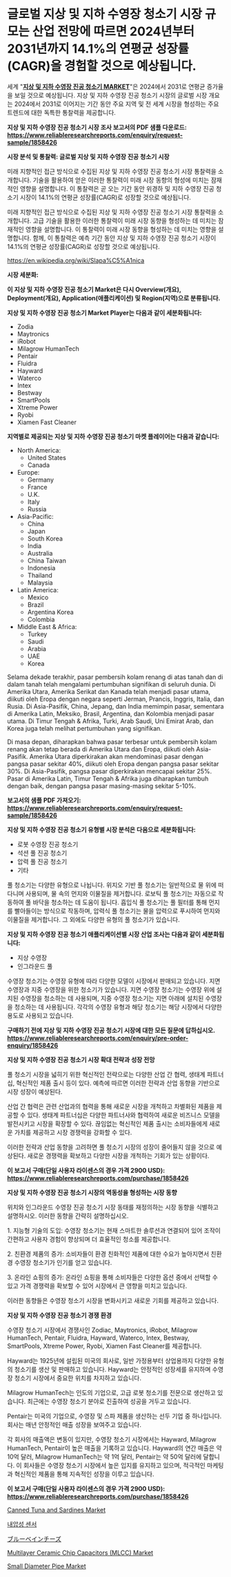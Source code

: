 <p><h1>글로벌 지상 및 지하 수영장 청소기 시장 규모는 산업 전망에 따르면 2024년부터 2031년까지 14.1%의 연평균 성장률(CAGR)을 경험할 것으로 예상됩니다.</h1></p><p>세계 "<strong><a href="https://www.reliableresearchreports.com/above-ground-and-inground-pool-vacuum-cleaner-r1858426">지상 및 지하 수영장 진공 청소기 MARKET</a></strong>"은 2024에서 2031로 연평균 증가율을 보일 것으로 예상됩니다. 지상 및 지하 수영장 진공 청소기 시장의 글로벌 시장 개요는 2024에서 2031로 이어지는 기간 동안 주요 지역 및 전 세계 시장을 형성하는 주요 트렌드에 대한 독특한 통찰력을 제공합니다.</p>
<p><strong>지상 및 지하 수영장 진공 청소기 시장 조사 보고서의 PDF 샘플 다운로드: <a href="https://www.reliableresearchreports.com/enquiry/request-sample/1858426">https://www.reliableresearchreports.com/enquiry/request-sample/1858426</a></strong></p>
<p><strong>시장 분석 및 통찰력: 글로벌 지상 및 지하 수영장 진공 청소기 시장</strong></p>
<p><p>미래 지향적인 접근 방식으로 수집된 지상 및 지하 수영장 진공 청소기 시장 통찰력을 소개합니다. 기술을 활용하여 얻은 이러한 통찰력이 미래 시장 동향의 형성에 미치는 잠재적인 영향을 설명합니다. 이 통찰력은 곧 오는 기간 동안 위경하 및 지하 수영장 진공 청소기 시장이 14.1%의 연평균 성장률(CAGR)로 성장할 것으로 예상됩니다.</p><p>미래 지향적인 접근 방식으로 수집된 지상 및 지하 수영장 진공 청소기 시장 통찰력을 소개합니다. 고급 기술을 활용한 이러한 통찰력이 미래 시장 동향을 형성하는 데 미치는 잠재적인 영향을 설명합니다. 이 통찰력이 미래 시장 동향을 형성하는 데 미치는 영향을 설명합니다. 함께, 이 통찰력은 예측 기간 동안 지상 및 지하 수영장 진공 청소기 시장이 14.1%의 연평균 성장률(CAGR)로 성장할 것으로 예상됩니다.</p></p>
<p><a href="%7CAUTHORITHY_DOMAIN_URL%7C">https://en.wikipedia.org/wiki/Slapa%C5%A1nica</a></p>
<p><strong>시장 세분화:</strong></p>
<p><strong>이 지상 및 지하 수영장 진공 청소기 Market은 다시 Overview(개요), Deployment(개요), Application(애플리케이션) 및 Region(지역)으로 분류됩니다.</strong></p>
<p><strong>지상 및 지하 수영장 진공 청소기 Market Player는 다음과 같이 세분화됩니다:</strong></p>
<p><ul><li>Zodia</li><li>Maytronics</li><li>iRobot</li><li>Milagrow HumanTech</li><li>Pentair</li><li>Fluidra</li><li>Hayward</li><li>Waterco</li><li>Intex</li><li>Bestway</li><li>SmartPools</li><li>Xtreme Power</li><li>Ryobi</li><li>Xiamen Fast Cleaner</li></ul></p>
<p><strong>지역별로 제공되는 지상 및 지하 수영장 진공 청소기 마켓 플레이어는 다음과 같습니다:</strong></p>
<p><ul>
    <li>
        North America:
        <ul>
            <li>United States</li>
            <li>Canada</li>
        </ul>
    </li>
    <li>
        Europe:
        <ul>
            <li>Germany</li>
            <li>France</li>
            <li>U.K.</li>
            <li>Italy</li>
            <li>Russia</li>
        </ul>
    </li>
    <li>
        Asia-Pacific:
        <ul>
            <li>China</li>
            <li>Japan</li>
            <li>South Korea</li>
            <li>India</li>
            <li>Australia</li>
            <li>China Taiwan</li>
            <li>Indonesia</li>
            <li>Thailand</li>
            <li>Malaysia</li>
        </ul>
    </li>
    <li>
        Latin America:
        <ul>
            <li>Mexico</li>
            <li>Brazil</li>
            <li>Argentina Korea</li>
            <li>Colombia</li>
        </ul>
    </li>
    <li>
        Middle East & Africa:
        <ul>
            <li>Turkey</li>
            <li>Saudi</li>
            <li>Arabia</li>
            <li>UAE</li>
            <li>Korea</li>
        </ul>
    </li>
    </ul></p>
<p><p>Selama dekade terakhir, pasar pembersih kolam renang di atas tanah dan di dalam tanah telah mengalami pertumbuhan signifikan di seluruh dunia. Di Amerika Utara, Amerika Serikat dan Kanada telah menjadi pasar utama, diikuti oleh Eropa dengan negara seperti Jerman, Prancis, Inggris, Italia, dan Rusia. Di Asia-Pasifik, China, Jepang, dan India memimpin pasar, sementara di Amerika Latin, Meksiko, Brasil, Argentina, dan Kolombia menjadi pasar utama. Di Timur Tengah & Afrika, Turki, Arab Saudi, Uni Emirat Arab, dan Korea juga telah melihat pertumbuhan yang signifikan.</p><p>Di masa depan, diharapkan bahwa pasar terbesar untuk pembersih kolam renang akan tetap berada di Amerika Utara dan Eropa, diikuti oleh Asia-Pasifik. Amerika Utara diperkirakan akan mendominasi pasar dengan pangsa pasar sekitar 40%, diikuti oleh Eropa dengan pangsa pasar sekitar 30%. Di Asia-Pasifik, pangsa pasar diperkirakan mencapai sekitar 25%. Pasar di Amerika Latin, Timur Tengah & Afrika juga diharapkan tumbuh dengan baik, dengan pangsa pasar masing-masing sekitar 5-10%.</p></p>
<p><strong>보고서의 샘플 PDF 가져오기: <a href="https://www.reliableresearchreports.com/enquiry/request-sample/1858426">https://www.reliableresearchreports.com/enquiry/request-sample/1858426</a></strong></p>
<p><strong>지상 및 지하 수영장 진공 청소기 유형별 시장 분석은 다음으로 세분화됩니다:</strong></p>
<p><ul><li>로봇 수영장 진공 청소기</li><li>석션 풀 진공 청소기</li><li>압력 풀 진공 청소기</li><li>기타</li></ul></p>
<p><p>풀 청소기는 다양한 유형으로 나뉩니다. 위지오 기반 풀 청소기는 일반적으로 물 위에 떠다니며 사용되며, 물 속의 먼지와 이물질을 제거합니다. 로보틱 풀 청소기는 자동으로 작동하여 풀 바닥을 청소하는 데 도움이 됩니다. 흡입식 풀 청소기는 풀 필터를 통해 먼지를 빨아들이는 방식으로 작동하며, 압력식 풀 청소기는 물을 압력으로 푸시하여 먼지와 이물질을 제거합니다. 그 외에도 다양한 유형의 풀 청소기가 있습니다.</p></p>
<p><strong>지상 및 지하 수영장 진공 청소기 애플리케이션별 시장 산업 조사는 다음과 같이 세분화됩니다:</strong></p>
<p><ul><li>지상 수영장</li><li>인그라운드 풀</li></ul></p>
<p><p>수영장 청소기는 수영장 유형에 따라 다양한 모델이 시장에서 판매되고 있습니다. 지면 수영장과 지중 수영장을 위한 청소기가 있습니다. 지면 수영장 청소기는 수영장 위에 설치된 수영장을 청소하는 데 사용되며, 지중 수영장 청소기는 지면 아래에 설치된 수영장을 청소하는 데 사용됩니다. 각각의 수영장 유형과 해당 청소기는 해당 시장에서 다양한 용도로 사용되고 있습니다.</p></p>
<p><strong>구매하기 전에 지상 및 지하 수영장 진공 청소기 시장에 대한 모든 질문에 답하십시오. <a href="https://www.reliableresearchreports.com/enquiry/pre-order-enquiry/1858426">https://www.reliableresearchreports.com/enquiry/pre-order-enquiry/1858426</a></strong></p>
<p><strong>지상 및 지하 수영장 진공 청소기 시장 확대 전략과 성장 전망</strong></p>
<p><p>풀 청소기 시장을 넓히기 위한 혁신적인 전략으로는 다양한 산업 간 협력, 생태계 파트너십, 혁신적인 제품 출시 등이 있다. 예측에 따르면 이러한 전략과 산업 동향을 기반으로 시장 성장이 예상된다. </p><p>산업 간 협력은 관련 산업과의 협력을 통해 새로운 시장을 개척하고 차별화된 제품을 제공할 수 있다. 생태계 파트너십은 다양한 파트너사와 협력하여 새로운 비즈니스 모델을 발전시키고 시장을 확장할 수 있다. 끊임없는 혁신적인 제품 출시는 소비자들에게 새로운 가치를 제공하고 시장 경쟁력을 강화할 수 있다. </p><p>이러한 전략과 산업 동향을 고려하면 풀 청소기 시장의 성장이 줄어들지 않을 것으로 예상된다. 새로운 경쟁력을 확보하고 다양한 시장을 개척하는 기회가 있는 상황이다.</p></p>
<p><strong>이 보고서 구매(단일 사용자 라이센스의 경우 가격 2900 USD): <a href="https://www.reliableresearchreports.com/purchase/1858426">https://www.reliableresearchreports.com/purchase/1858426</a></strong></p>
<p><strong>지상 및 지하 수영장 진공 청소기 시장의 역동성을 형성하는 시장 동향</strong></p>
<p><p>위치와 인그라운드 수영장 진공 청소기 시장 동태를 재정의하는 시장 동향을 식별하고 설명하시오. 이러한 동향을 간략히 설명하십시오. </p><p>1. 지능형 기술의 도입: 수영장 청소기는 현재 스마트한 솔루션과 연결되어 있어 조작이 간편하고 사용자 경험이 향상되며 더 효율적인 청소를 제공합니다. </p><p>2. 친환경 제품의 증가: 소비자들이 환경 친화적인 제품에 대한 수요가 높아지면서 친환경 수영장 청소기가 인기를 얻고 있습니다. </p><p>3. 온라인 쇼핑의 증가: 온라인 쇼핑을 통해 소비자들은 다양한 옵션 중에서 선택할 수 있고 가격 경쟁력을 확보할 수 있어 시장에서 큰 영향을 미치고 있습니다. </p><p>이러한 동향들은 수영장 청소기 시장을 변화시키고 새로운 기회를 제공하고 있습니다.</p></p>
<p><strong>지상 및 지하 수영장 진공 청소기 경쟁 환경</strong></p>
<p><p>수영장 청소기 시장에서 경쟁사인 Zodiac, Maytronics, iRobot, Milagrow HumanTech, Pentair, Fluidra, Hayward, Waterco, Intex, Bestway, SmartPools, Xtreme Power, Ryobi, Xiamen Fast Cleaner를 제공합니다. </p><p>Hayward는 1925년에 설립된 미국의 회사로, 일반 가정용부터 상업용까지 다양한 유형의 청소기를 생산 및 판매하고 있습니다. Hayward는 안정적인 성장세를 유지하며 수영장 청소기 시장에서 중요한 위치를 차지하고 있습니다. </p><p>Milagrow HumanTech는 인도의 기업으로, 고급 로봇 청소기를 전문으로 생산하고 있습니다. 최근에는 수영장 청소기 분야로 진출하여 성공을 거두고 있습니다. </p><p>Pentair는 미국의 기업으로, 수영장 및 스파 제품을 생산하는 선두 기업 중 하나입니다. 회사는 매년 안정적인 매출 성장을 보여주고 있습니다. </p><p>각 회사의 매출액은 변동이 있지만, 수영장 청소기 시장에서는 Hayward, Milagrow HumanTech, Pentair이 높은 매출을 기록하고 있습니다. Hayward의 연간 매출은 약 10억 달러, Milagrow HumanTech는 약 1억 달러, Pentair는 약 50억 달러에 달합니다. 이 회사들은 수영장 청소기 시장에서 높은 입지를 유지하고 있으며, 적극적인 마케팅과 혁신적인 제품을 통해 지속적인 성장을 이루고 있습니다.</p></p>
<p><strong>이 보고서 구매(단일 사용자 라이센스의 경우 가격 2900 USD): <a href="https://www.reliableresearchreports.com/purchase/1858426">https://www.reliableresearchreports.com/purchase/1858426</a></strong></p>
<p><p><a href="https://github.com/vimar16th/Market-Research-Report-List-6/blob/main/canned-tuna-and-sardines-market.md">Canned Tuna and Sardines Market</a></p><p><a href="https://github.com/laholand/Market-Research-Report-List-6/blob/main/2394541108257.md">내압성 센서</a></p><p><a href="https://github.com/mohamedbakry57/Market-Research-Report-List-5/blob/main/173850787369.md">ブルーベインチーズ</a></p><p><a href="https://issuu.com/reportprime-2/docs/multilayer-ceramic-chip-capacitors-_f1fce2343417c3">Multilayer Ceramic Chip Capacitors (MLCC) Market</a></p><p><a href="https://issuu.com/reportprime-2/docs/small-diameter-pipe-market-size-203_b7106f6271887a">Small Diameter Pipe Market</a></p></p>